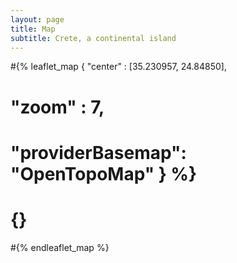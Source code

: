 ```yaml
---
layout: page
title: Map
subtitle: Crete, a continental island
---
```


#{% leaflet_map { "center" : [35.230957, 24.84850],
#                 "zoom" : 7,
#                 "providerBasemap": "OpenTopoMap" } %}
#    {}
#{% endleaflet_map %}
